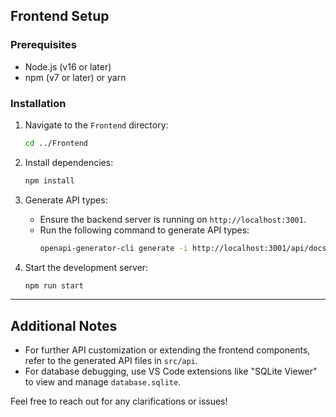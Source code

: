 ## Frontend Setup

### Prerequisites
- Node.js (v16 or later)
- npm (v7 or later) or yarn

### Installation
1. Navigate to the `Frontend` directory:
   ```bash
   cd ../Frontend
   ```

2. Install dependencies:
   ```bash
   npm install
   ```

3. Generate API types:
   - Ensure the backend server is running on `http://localhost:3001`.
   - Run the following command to generate API types:
     ```bash
     openapi-generator-cli generate -i http://localhost:3001/api/docs-json -g typescript-axios -o src/api
     ```

4. Start the development server:
   ```bash
   npm run start
   ```

---

## Additional Notes
- For further API customization or extending the frontend components, refer to the generated API files in `src/api`.
- For database debugging, use VS Code extensions like "SQLite Viewer" to view and manage `database.sqlite`.

Feel free to reach out for any clarifications or issues!

